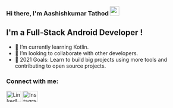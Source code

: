 
### Hi there, I'm Aashishkumar Tathod <img src="https://media.giphy.com/media/hvRJCLFzcasrR4ia7z/giphy.gif" width="25px">

## I'm a Full-Stack Android Developer ! 
- 🌱 I’m currently learning Kotlin.
- 👯 I’m looking to collaborate with other developers.
- 🥅 2021 Goals: Learn to build big projects using more tools and contributing to open source projects.



</p>
<h3 align="left">Connect with me:</h3>
<p align="left">
<!-- <a href="https://twitter.com/aashish_tathod" target="blank"><img align="center" src="https://www.svgrepo.com/svg/25931/twitter-logo-shape" alt="Twitter" height="30" width="40" /></a> -->
<a www.linkedin.com/in/aashishkumar-tathod" target="blank"><img align="center" src="https://cdn.jsdelivr.net/npm/simple-icons@3.0.1/icons/linkedin.svg" alt="LinkedIn" height="30" width="40" /></a>
<a href="https://instagram.com/_patil_aashish_" target="blank"><img align="center" src="https://cdn.jsdelivr.net/npm/simple-icons@3.0.1/icons/instagram.svg" alt="Instagram" height="30" width="40" /></a>

